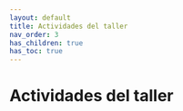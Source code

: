 ```yaml
---
layout: default
title: Actividades del taller
nav_order: 3
has_children: true
has_toc: true
---
```


# Actividades del taller

